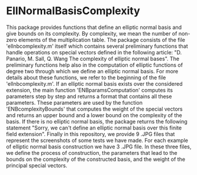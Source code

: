 # EllNormalBasisComplexity
This package provides functions that define an elliptic normal basis and give 
bounds on its complexity. By complexity, we mean the number of non-zero elements
of the multiplication table. The package consists of the file 'ellnbcomplexity.m' 
itself which contains several preliminary functions that handle operations 
on special vectors defined in the following article:
"D. Panario, M. Sall, Q. Wang The complexity of elliptic normal bases".
The preliminary functions help also in the computation of elliptic functions of degree
two through which we define an elliptic normal basis. For more details about these
functions, we refer to the beginning of the file 'ellnbcomplexity.m'.
If an elliptic normal basis exists over the considered extension, the main function 
'ENBparamsComputation' computes its parameters step by step and returns a format that 
contains all these parameters. These parameters are used by the function 
'ENBcomplexityBounds' that computes the weight of the special vectors and returns
an upper bound and a lower bound on the complexity of the basis.
If there is no elliptic normal basis, the package returns the following statement
"Sorry, we can't define an elliptic normal basis over this finite field extension".
Finally in this repository, we provide 9 .JPG files that represent the screenshots of some
tests we have made. For each example of elliptic normal basis construction we have 3 .JPG
file. In these three files, we define the process of construction, the parameters that lead to 
the bounds on the complexity of the constructed basis, and the weight of the principal special
vectors. 
